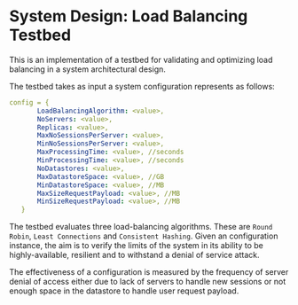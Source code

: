 # System Design: Load Balancing Testbed
This is an implementation of a testbed for validating and optimizing load balancing in a system architectural design.

The testbed takes as input a system configuration represents as follows:

 ```yaml
 config = {
        LoadBalancingAlgorithm: <value>,
        NoServers: <value>,
        Replicas: <value>,
        MaxNoSessionsPerServer: <value>,
        MinNoSessionsPerServer: <value>,
        MaxProcessingTime: <value>, //seconds
        MinProcessingTime: <value>, //seconds
        NoDatastores: <value>,
        MaxDatastoreSpace: <value>, //GB
        MinDatastoreSpace: <value>, //MB
        MaxSizeRequestPayload: <value>, //MB
        MinSizeRequestPayload: <value>, //MB
    }
```

The testbed evaluates three load-balancing algorithms. These are `Round Robin`, `Least Connections` and `Consistent Hashing`. Given an configuration instance, the aim is to verify the limits of the system in its ability to be highly-available, resilient and to withstand a denial of service attack. 

The effectiveness of a configuration is measured by the frequency of server denial of access either due to lack of servers to handle new sessions or not enough space in the datastore to handle user request payload.
